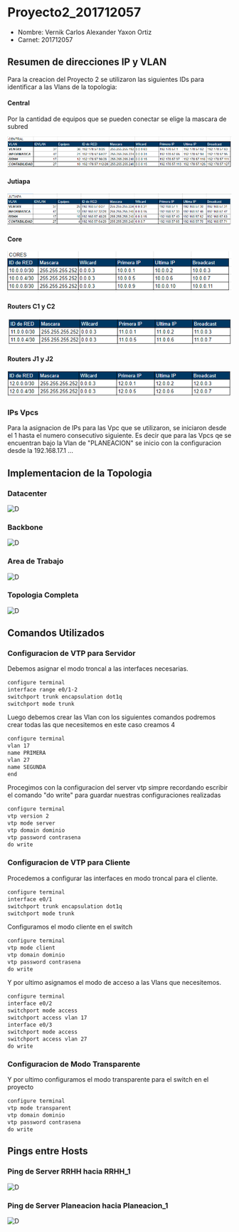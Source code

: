 # Proyecto2_201712057

- Nombre: Vernik Carlos Alexander Yaxon Ortiz
- Carnet: 201712057

## Resumen de direcciones IP y VLAN

Para la creacion del Proyecto 2 se utilizaron las siguientes IDs para identificar a las Vlans de la topologia:
#### Central
Por la cantidad de equipos que se pueden conectar se elige la mascara de subred

![D](./img/Central.png)

#### Jutiapa
![D](./img/Jutiapa.png)

#### Core
![D](./img/Core.png)

#### Routers C1 y C2
![D](./img/Nucleo.png)

#### Routers J1 y J2
![D](./img/Routers.png)

### IPs Vpcs
Para la asignacion de IPs para las Vpc que se utilizaron, se iniciaron desde el 1 hasta el numero consecutivo siguiente.
Es decir que para las Vpcs qe se encuentran bajo la Vlan de "PLANEACION" se inicio con la configuracion desde la 192.168.17.1 ...

## Implementacion de la Topologia

### Datacenter

![D](./img/Datacenter.png)

### Backbone

![D](./img/Backbone.png)

### Area de Trabajo

![D](./img/Area_trabajo.png)

### Topologia Completa

![D](./img/Topologia.png)

## Comandos Utilizados

### Configuracion de VTP para Servidor

Debemos asignar el modo troncal a las interfaces necesarias.

```
configure terminal
interface range e0/1-2
switchport trunk encapsulation dot1q
switchport mode trunk
```

Luego debemos crear las Vlan con los siguientes comandos podremos crear todas las que necesitemos en este caso creamos 4

```
configure terminal
vlan 17
name PRIMERA
vlan 27
name SEGUNDA
end
```

Procegimos con la configuracion del server vtp simpre recordando escribir el comando "do write" para guardar nuestras configuraciones realizadas

```
configure terminal
vtp version 2
vtp mode server
vtp domain dominio
vtp password contrasena
do write
```

### Configuracion de VTP para Cliente

Procedemos a configurar las interfaces en modo troncal para el cliente.
```
configure terminal
interface e0/1
switchport trunk encapsulation dot1q
switchport mode trunk
```

Configuramos el modo cliente en el switch

```
configure terminal
vtp mode client
vtp domain dominio
vtp password contrasena
do write
```

Y por ultimo asignamos el modo de acceso a las Vlans que necesitemos.

```
configure terminal
interface e0/2
switchport mode access
switchport access vlan 17
interface e0/3
switchport mode access
switchport access vlan 27
do write
```

### Configuracion de Modo Transparente

Y por ultimo configuramos el modo transparente para el switch en el proyecto

```
configure terminal
vtp mode transparent
vtp domain dominio
vtp password contrasena
do write
```

## Pings entre Hosts

### Ping de Server RRHH hacia RRHH_1

![D](./img/Ping_ServerRRHH_RRHH_1.png)

### Ping de Server Planeacion hacia Planeacion_1

![D](./img/Ping_ServerPlaneacion_Planeacion1.png)

